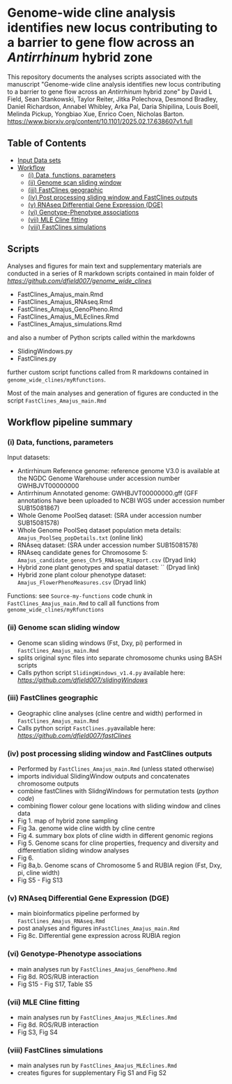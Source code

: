 # Genome-wide cline analysis identifies new locus contributing to a barrier to gene flow across an _Antirrhinum_ hybrid zone

This repository documents the analyses scripts associated with the manuscript "Genome-wide cline analysis identifies new locus contributing to a barrier to gene flow across an _Antirrhinum_ hybrid zone" by David L Field, Sean Stankowski, Taylor Reiter, Jitka Polechova, Desmond Bradley, Daniel Richardson, Annabel Whibley, Arka Pal, Daria Shipilina, Louis Boell, Melinda Pickup, Yongbiao Xue, Enrico Coen, Nicholas Barton. https://www.biorxiv.org/content/10.1101/2025.02.17.638607v1.full


## Table of Contents
- [Input Data sets](#input-data-sets)
- [Workflow](#workflow)
  - [(i) Data, functions, parameters](#i-data-functions-parameters)
  - [(ii) Genome scan sliding window](#ii-genome-scan-sliding-window)
  - [(iii) FastClines geographic](#iii-fastclines-geographic)
  - [(iv) Post processing sliding window and FastClines outputs](#iv-post-processing-sliding-window-and-fastclines-outputs)
  - [(v) RNAseq Differential Gene Expression (DGE)](#v-rnaseq-differential-gene-expression-dge)
  - [(vi) Genotype-Phenotype associations](#vi-genotype-phenotype-associations)
  - [(vii) MLE Cline fitting](#vii-mle-cline-fitting)
  - [(viii) FastClines simulations](#viii-fastclines-simulations)

## Scripts

Analyses and figures for main text and supplementary materials are conducted in a series of R markdown scripts contained in main folder of _https://github.com/dfield007/genome_wide_clines_

- FastClines_Amajus_main.Rmd
- FastClines_Amajus_RNAseq.Rmd
- FastClines_Amajus_GenoPheno.Rmd
- FastClines_Amajus_MLEclines.Rmd
- FastClines_Amajus_simulations.Rmd

and also a number of Python scripts called within the markdowns 

- SlidingWindows.py
- FastClines.py

further custom script functions called from R markdowns contained in `genome_wide_clines/myRfunctions`.

Most of the main analyses and generation of figures are conducted in the script `FastClines_Amajus_main.Rmd`

## Workflow pipeline summary

### (i) Data, functions, parameters

Input datasets:

- Antirrhinum Reference genome: reference genome V3.0 is available at the NGDC Genome Warehouse under accession number GWHBJVT00000000
- Antirrhinum Annotated genome: GWHBJVT00000000.gff (GFF annotations have been uploaded to NCBI WGS under accession number SUB15081867)
- Whole Genome PoolSeq dataset: (SRA under accession number SUB15081578)
- Whole Genome PoolSeq dataset population meta details: `Amajus_PoolSeq_popDetails.txt` (online link)
- RNAseq dataset: (SRA under accession number SUB15081578)
- RNAseq candidate genes for Chromosome 5: `Amajus_candidate_genes_Chr5_RNAseq_Rimport.csv` (Dryad link)
- Hybrid zone plant genotypes and spatial dataset: `` (Dryad link)
- Hybrid zone plant colour phenotype dataset: `Amajus_FlowerPhenoMeasures.csv` (Dryad link)

Functions: see `Source-my-functions` code chunk in `FastClines_Amajus_main.Rmd` to call all functions from `genome_wide_clines/myRfunctions`

### (ii) Genome scan sliding window

- Genome scan sliding windows (Fst, Dxy, pi) performed in `FastClines_Amajus_main.Rmd` 
- splits original sync files into separate chromosome chunks using BASH scripts
- Calls python script `SlidingWindows_v1.4.py` available here: _https://github.com/dfield007/slidingWindows_

### (iii) FastClines geographic

- Geographic cline analyses (cline centre and width) performed in `FastClines_Amajus_main.Rmd` 
- Calls python script `FastClines.py`available here: _https://github.com/dfield007/fastClines_

### (iv) post processing sliding window and FastClines outputs

- Performed by `FastClines_Amajus_main.Rmd` (unless stated otherwise)
- imports individual SlidingWindow outputs and concatenates chromosome outputs
- combine fastClines with SlidngWindows for permutation tests (_python code_)
- combining flower colour gene locations with sliding window and clines data
- Fig 1. map of hybrid zone sampling
- Fig 3a. genome wide cline width by cline centre
- Fig 4. summary box plots of cline width in different genomic regions
- Fig 5. Genome scans for cline properties, frequency and diversity and differentiation sliding window analyses
- Fig 6. 
- Fig 8a,b. Genome scans of Chromosome 5 and RUBIA region (Fst, Dxy, pi, cline width)
- Fig S5 - Fig S13

### (v) RNAseq Differential Gene Expression (DGE)

- main bioinformatics pipeline performed by `FastClines_Amajus_RNAseq.Rmd`
- post analyses and figures in`FastClines_Amajus_main.Rmd`
- Fig 8c. Differential gene expression across RUBIA region

### (vi) Genotype-Phenotype associations

- main analyses run by `FastClines_Amajus_GenoPheno.Rmd`
- Fig 8d. ROS/RUB interaction
- Fig S15 - Fig S17, Table S5

### (vii) MLE Cline fitting

- main analyses run by `FastClines_Amajus_MLEclines.Rmd`
- Fig 8d. ROS/RUB interaction
- Fig S3, Fig S4

### (viii) FastClines simulations

- main analyses run by `FastClines_Amajus_MLEclines.Rmd`
- creates figures for supplementary Fig S1 and Fig S2
